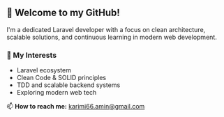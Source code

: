 ## 👋 Welcome to my GitHub!

I'm a dedicated Laravel developer with a focus on clean architecture, scalable solutions, and continuous learning in modern web development.

### 🚀 My Interests
- Laravel ecosystem
- Clean Code & SOLID principles
- TDD and scalable backend systems
- Exploring modern web tech

📫 **How to reach me:** karimi66.amin@gmail.com
